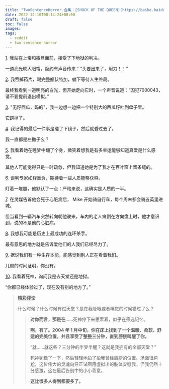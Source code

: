 ```yaml
---
title: "TwoSentenceHorror 合集：[SHOCK OF THE QUEEN](https://baike.baidu.com/item/%E6%AD%BB%E7%A5%9E%E5%8D%B7%E9%A6%96%E8%AF%AD/2899873#42)"
date: 2022-12-10T00:14:24+08:00
draft: false
toc: false
images:
tags: 
  - reddit
  - two sentence horror
---
```


[1](https://www.reddit.com/r/TwoSentenceHorror/comments/rxfyys/i_stood_before_god_and_satan_and_accepted_my_fate/). 我站在上帝和撒旦面前，接受了下地狱的判决。

一道亮光映入眼帘，隐约有声音传来：“头要出来了，用力！！”

[2](https://www.reddit.com/r/TwoSentenceHorror/comments/vj15pw/i_swallow_the_pills_down_the_bottle_of_vodka_and/). 我吞掉药片，喝完整瓶伏特加，躺下等待人生终局。

最终我看到一道明亮的白光，但开始走向它时，一个声音说道：“囚犯7000043，请不要提前退出模拟。”

[3](https://www.reddit.com/r/TwoSentenceHorror/comments/vdjbmb/seedless_watermelon_my_ass_i_thought_as_i_spit_a/). "无籽西瓜，妈的"，我一边想一边把一个特别大的西瓜籽吐到盘子里。

它跑掉了。

[4](https://www.reddit.com/r/TwoSentenceHorror/comments/rgwk9l/the_last_thing_i_remember_is_touching_the_mirror/). 我记得的最后一件事是碰了下镜子，然后就昏过去了。

我一直都是左撇子么？

[5](https://www.reddit.com/r/TwoSentenceHorror/comments/l2btkt/as_i_watch_her_roll_peacefully_over_in_her_sleep/). 我看着她在睡梦中翻了个身，微笑着想我是有多幸运能够知道真爱是什么感觉。

其他人可能觉得只是一时疏忽，但我知道她是为了我才在百叶窗上留条缝的。

[6](https://www.reddit.com/r/TwoSentenceHorror/comments/fduzio/overwhelmed_with_relief_the_negotiator_looked/). 谈判专家如释重负，期待着一些人质能够获释。

盯着一堆腿，他默认了一点：严格来说，这确实是人质的一半。

[7](https://www.reddit.com/r/TwoSentenceHorror/comments/nd8qcy/after_the_psychic_told_him_he_would_die_of_a/). 在灵媒告诉他会死于心脏病后， Mike 开始骑自行车，每个周末都会骑五英里进城。

但当看到一辆汽车突然转向朝他驶来，车内的老人瘫倒在方向盘上时，他才意识到，说的不是他的心脏病。

[8](https://www.reddit.com/r/TwoSentenceHorror/comments/drrrfd/i_think_i_might_be_the_most_successful_serial/). 我想我可能是历史上最成功的连环杀手。

最有意思的地方就是告诉爱他们的人我们已经尽力了。

[9](https://www.reddit.com/r/TwoSentenceHorror/comments/gagul8/they_say_we_have_a_primal_sense_that_we_can_just/). 据说我们有一种生存本能，能感觉到别人正在看着我们。

几周的时间证明，你没有。

[10](https://www.reddit.com/r/TwoSentenceHorror/comments/stw1cx/i_looked_at_the_grim_reaper_and_asked_whether_i/). 我看着死神，询问我是去天堂还是地狱。

“你都已经体验过了，现在没有别的地方了。”

> <u>**精彩评论**</u>
> 
> 什么时候？什么时候有过天堂？是在我眨眼或者睡觉的时候错过了么？
> 
> > **对你而言，那是在**……死神停下来思索着，似乎在筛选记忆。
> > 
> > **啊，有了。2004 年 1 月中旬，你在床上找到了一个温暖、柔软、舒适的完美位置，并且享受了整整三分钟，直到膀胱叫醒了你。**
> > 
> > “就……就这些？三分钟的半梦半醒？这就是我拥有的全部天堂？”
> > 
> > 死神犹豫了一下，然后轻轻地拍了拍我曾经肩膀的位置。场面很尴尬，这位伟大的灵魂向导正试图用虚拟出的肢体安慰我。但我仍然十分感激，这在最后告别中的小小善意。
> > 
> > **这比很多人得到都要多了。**

